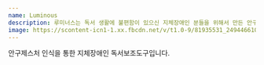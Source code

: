 ```yaml
---
name: Luminous
description: 루미너스는 독서 생활에 불편함이 있으신 지체장애인 분들을 위해서 만든 안구 제스처 기반 독서 보조 기구입니다.
image: https://scontent-icn1-1.xx.fbcdn.net/v/t1.0-9/81935531_2494466100809299_6227636866200371200_n.jpg?_nc_cat=102&_nc_ohc=H79mt_kDUFYAX-ykwHr&_nc_ht=scontent-icn1-1.xx&oh=72ab7f8450b3260d1154c54e2e347290&oe=5E97824B
---
```

안구제스처 인식을 통한 지체장애인 독서보조도구입니다.